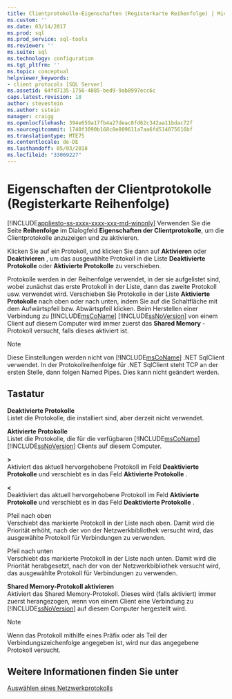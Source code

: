 ```yaml
---
title: Clientprotokolle-Eigenschaften (Registerkarte Reihenfolge) | Microsoft Docs
ms.custom: ''
ms.date: 03/14/2017
ms.prod: sql
ms.prod_service: sql-tools
ms.reviewer: ''
ms.suite: sql
ms.technology: configuration
ms.tgt_pltfrm: ''
ms.topic: conceptual
helpviewer_keywords:
- client protocols [SQL Server]
ms.assetid: 64fd7135-1756-4885-bed9-9ab8997ecc6c
caps.latest.revision: 18
author: stevestein
ms.author: sstein
manager: craigg
ms.openlocfilehash: 394e659a17fb4a27deac8fd62c342aa11bdac72f
ms.sourcegitcommit: 1740f3090b168c0e809611a7aa6fd514075616bf
ms.translationtype: MTE75
ms.contentlocale: de-DE
ms.lasthandoff: 05/03/2018
ms.locfileid: "33069227"
---
```

# <a name="client-protocols-properties-order-tab"></a>Eigenschaften der Clientprotokolle (Registerkarte Reihenfolge)
[!INCLUDE[appliesto-ss-xxxx-xxxx-xxx-md-winonly](../../includes/appliesto-ss-xxxx-xxxx-xxx-md-winonly.md)]
  Verwenden Sie die Seite **Reihenfolge** im Dialogfeld **Eigenschaften der Clientprotokolle**, um die Clientprotokolle anzuzeigen und zu aktivieren.  
  
 Klicken Sie auf ein Protokoll, und klicken Sie dann auf **Aktivieren** oder **Deaktivieren** , um das ausgewählte Protokoll in die Liste **Deaktivierte Protokolle** oder **Aktivierte Protokolle** zu verschieben.  
  
 Protokolle werden in der Reihenfolge verwendet, in der sie aufgelistet sind, wobei zunächst das erste Protokoll in der Liste, dann das zweite Protokoll usw. verwendet wird. Verschieben Sie Protokolle in der Liste **Aktivierte Protokolle** nach oben oder nach unten, indem Sie auf die Schaltfläche mit dem Aufwärtspfeil bzw. Abwärtspfeil klicken. Beim Herstellen einer Verbindung zu [!INCLUDE[msCoName](../../includes/msconame-md.md)] [!INCLUDE[ssNoVersion](../../includes/ssnoversion-md.md)] von einem Client auf diesem Computer wird immer zuerst das **Shared Memory** -Protokoll versucht, falls dieses aktiviert ist.  
  
> [!NOTE]  
>  Diese Einstellungen werden nicht von [!INCLUDE[msCoName](../../includes/msconame-md.md)] .NET SqlClient verwendet. In der Protokollreihenfolge für .NET SqlClient steht TCP an der ersten Stelle, dann folgen Named Pipes. Dies kann nicht geändert werden.  
  
## <a name="options"></a>Tastatur  
 **Deaktivierte Protokolle**  
 Listet die Protokolle, die installiert sind, aber derzeit nicht verwendet.  
  
 **Aktivierte Protokolle**  
 Listet die Protokolle, die für die verfügbaren [!INCLUDE[msCoName](../../includes/msconame-md.md)] [!INCLUDE[ssNoVersion](../../includes/ssnoversion-md.md)] Clients auf diesem Computer.  
  
 **>**  
 Aktiviert das aktuell hervorgehobene Protokoll im Feld **Deaktivierte Protokolle** und verschiebt es in das Feld **Aktivierte Protokolle** .  
  
 **\<**  
 Deaktiviert das aktuell hervorgehobene Protokoll im Feld **Aktivierte Protokolle** und verschiebt es in das Feld **Deaktivierte Protokolle** .  
  
 Pfeil nach oben  
 Verschiebt das markierte Protokoll in der Liste nach oben. Damit wird die Priorität erhöht, nach der von der Netzwerkbibliothek versucht wird, das ausgewählte Protokoll für Verbindungen zu verwenden.  
  
 Pfeil nach unten  
 Verschiebt das markierte Protokoll in der Liste nach unten. Damit wird die Priorität herabgesetzt, nach der von der Netzwerkbibliothek versucht wird, das ausgewählte Protokoll für Verbindungen zu verwenden.  
  
 **Shared Memory-Protokoll aktivieren**  
 Aktiviert das Shared Memory-Protokoll. Dieses wird (falls aktiviert) immer zuerst herangezogen, wenn von einem Client eine Verbindung zu [!INCLUDE[ssNoVersion](../../includes/ssnoversion-md.md)] auf diesem Computer hergestellt wird.  
  
> [!NOTE]  
>  Wenn das Protokoll mithilfe eines Präfix oder als Teil der Verbindungszeichenfolge angegeben ist, wird nur das angegebene Protokoll versucht.  
  
## <a name="see-also"></a>Weitere Informationen finden Sie unter  
 [Auswählen eines Netzwerkprotokolls](http://msdn.microsoft.com/library/6565fb7d-b076-4447-be90-e10d0dec359a)  
  
  
